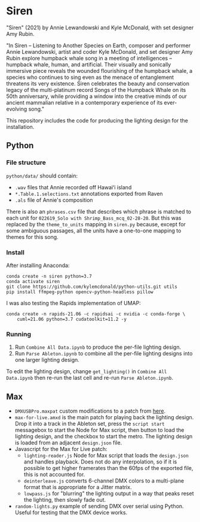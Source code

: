 # Siren

"Siren" (2021) by Annie Lewandowski and Kyle McDonald, with set designer Amy Rubin.

"In Siren – Listening to Another Species on Earth, composer and performer Annie Lewandowski, artist and coder Kyle McDonald, and set designer Amy Rubin explore humpback whale song in a meeting of intelligences – humpback whale, human, and artificial. Their visually and sonically immersive piece reveals the wounded flourishing of the humpback whale, a species who continues to sing even as the menace of entanglement threatens its very existence. Siren celebrates the beauty and conservation legacy of the multi-platinum record Songs of the Humpback Whale on its 50th anniversary, while providing a window into the creative minds of our ancient mammalian relative in a contemporary experience of its ever-evolving song."

This repository includes the code for producing the lighting design for the installation.

## Python

### File structure

`python/data/` should contain:

- `.wav` files that Annie recorded off Hawaiʻi island
- `*.Table.1.selections.txt` annotations exported from Raven
- `.als` file of Annie's composition

There is also an `phrases.csv` file that describes which phrase is matched to each unit for `022619_Solo with Shrimp_Bass_mcq_02-28-20`. But this was replaced by the `theme_to_units` mapping in `siren.py` because, except for some ambiguous passages, all the units have a one-to-one mapping to themes for this song.

### Install

After installing Anaconda:

```
conda create -n siren python=3.7
conda activate siren
git clone https://github.com/kylemcdonald/python-utils.git utils
pip install ffmpeg-python opencv-python-headless pillow
```

I was also testing the Rapids implementation of UMAP:

```
conda create -n rapids-21.06 -c rapidsai -c nvidia -c conda-forge \
    cuml=21.06 python=3.7 cudatoolkit=11.2 -y
```

### Running

1. Run `Combine All Data.ipynb` to produce the per-file lighting design.
2. Run `Parse Ableton.ipynb` to combine all the per-file lighting designs into one larger lighting design.

To edit the lighting design, change `get_lighting()` in `Combine All Data.ipynb` then re-run the last cell and re-run `Parse Ableton.ipynb`.


## Max

- `DMXUSBPro.maxpat` custom modifications to a patch from [here](https://github.com/thomasfredericks/DMX_USB_PRO_MAX).
- `max-for-live.amxd` is the main patch for playing back the lighting design. Drop it into a track in the Ableton set, press the `script start` messagebox to start the Node for Max script, then button to load the lighting design, and the checkbox to start the metro. The lighting design is loaded from an adjacent `design.json` file.
- Javascript for the Max for Live patch:
    - `lighting-reader.js` Node for Max script that loads the `design.json` and handles playback. Does not do any interpolation, so if it is possible to get higher framerates than the 60fps of the exported file, this is not accounted for.
    - `deinterleave.js` converts 6-channel DMX colors to a multi-plane format that is appropriate for a Jitter matrix.
    - `lowpass.js` for "blurring" the lighting output in a way that peaks reset the lighting, then slowly fade out.
- `random-lights.py` example of sending DMX over serial using Python. Useful for testing that the DMX device works.